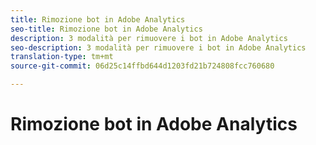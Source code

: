 ```yaml
---
title: Rimozione bot in Adobe Analytics
seo-title: Rimozione bot in Adobe Analytics
description: 3 modalità per rimuovere i bot in Adobe Analytics
seo-description: 3 modalità per rimuovere i bot in Adobe Analytics
translation-type: tm+mt
source-git-commit: 06d25c14ffbd644d1203fd21b724808fcc760680

---
```



# Rimozione bot in Adobe Analytics


